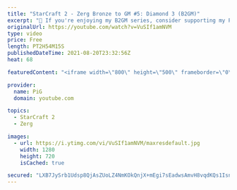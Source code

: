 ```yaml
---
title: "StarCraft 2 - Zerg Bronze to GM #5: Diamond 3 (B2GM)"
excerpt: "🐷 If you're enjoying my B2GM series, consider supporting my Patreon: https://www.patreon.com/PiGSC2 0:00 New Diamond build order + other things to focus on 6:15 Start playing the Rewind Game to improve your play 7:04 GAME 1 vs TERRAN 14:01 HOW to defend multi-prong attacks 17:05 -- Game 1 Rewind game"
originalUrl: https://youtube.com/watch?v=VuSIf1amNVM
type: video
price: Free
length: PT2H54M15S
publishedDateTime: 2021-08-20T23:32:56Z
heat: 68

featuredContent: "<iframe width=\"800\" height=\"500\" frameborder=\"0\" src=\"https://www.youtube.com/embed/VuSIf1amNVM\" allow=\"accelerometer; autoplay; encrypted-media; gyroscope; picture-in-picture\" allowfullscreen></iframe>"

provider:
  name: PiG
  domain: youtube.com

topics:
  - StarCraft 2
  - Zerg

images:
  - url: https://i.ytimg.com/vi/VuSIf1amNVM/maxresdefault.jpg
    width: 1280
    height: 720
    isCached: true

secured: "LXB7JySrb1Udsp8QjAsZUoLZ4NmKOkQnjX+mEgi7sEadwsAmvH8vqdKQs1IsnZ6nOFybX3rbkcZyng2Q0hrWrf6j/yJEiR78imDs9NamTdzZ7FcYeX3fL1da7K3wCViM/RJ3N+j5R4jay3zzY7SDKYkDg5lC8QZOELkDztvjtwcYhfGLeRL4IQqnrdAam8V9BYzIlccfqUAlUuGVp0gM4YM8+JlQhXSRXL7Rbq2tpbVEYOpZDgMhEf7eVxCOAGTNK0TegzugvL7yUgiSDpAUm4g1MFD4yixd5fqgGePz5cfeBSNGqpOx8ZCA68Ll37gUV+qUx/B+Qgl8+vLBRlEn1gcy7fEXnqYNEx/kQIM0Kryhe/x5mOp7lcDNRf7j2NxYJKVq0vo8pKK4vfIMxonFClrshDRmGXu2FJhbe7rIv0Q=;03UgGlacviCaHd/4oq00rQ=="
---
```


